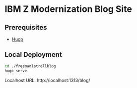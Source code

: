# IBM Z Modernization Blog Site

## Prerequisites
- [Hugo][hugo-installation]

## Local Deployment
  ```bash
  cd ./freemanlatrellblog
  hugo serve
  ```

Localhost URL: http://localhost:1313/blog/


[hugo-installation]:https://gohugo.io/installation/